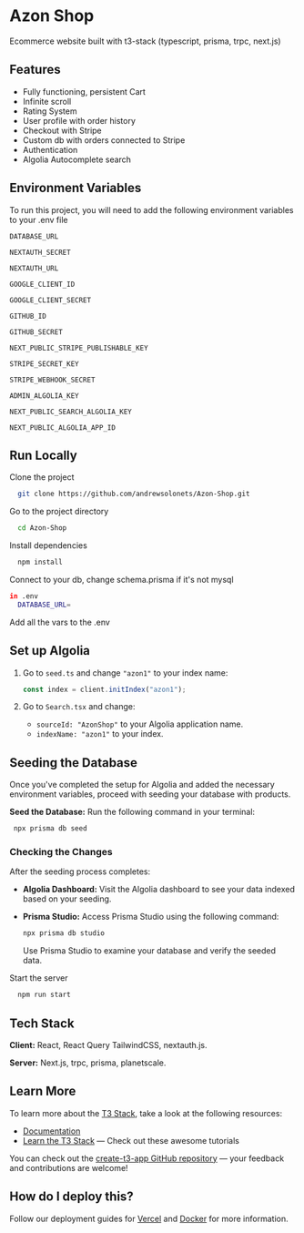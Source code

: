 
# Azon Shop

Ecommerce website built with t3-stack (typescript, prisma, trpc, next.js)


## Features

- Fully functioning, persistent Cart
- Infinite scroll 
- Rating System
- User profile with order history
- Checkout with Stripe
- Custom db with orders connected to Stripe
- Authentication
- Algolia Autocomplete search


## Environment Variables

To run this project, you will need to add the following environment variables to your .env file

`DATABASE_URL`

`NEXTAUTH_SECRET`

`NEXTAUTH_URL`

`GOOGLE_CLIENT_ID`

`GOOGLE_CLIENT_SECRET`

`GITHUB_ID`

`GITHUB_SECRET`

`NEXT_PUBLIC_STRIPE_PUBLISHABLE_KEY`

`STRIPE_SECRET_KEY`

`STRIPE_WEBHOOK_SECRET`

`ADMIN_ALGOLIA_KEY`

`NEXT_PUBLIC_SEARCH_ALGOLIA_KEY`

`NEXT_PUBLIC_ALGOLIA_APP_ID`



## Run Locally

Clone the project

```bash
  git clone https://github.com/andrewsolonets/Azon-Shop.git
```

Go to the project directory

```bash
  cd Azon-Shop
```

Install dependencies

```bash
  npm install
```


Connect to your db, change schema.prisma if it's not mysql

```bash
in .env
  DATABASE_URL=
```

Add all the vars to the .env

## Set up Algolia

1. Go to `seed.ts` and change `"azon1"` to your index name:

    ```typescript
    const index = client.initIndex("azon1");
    ```

2. Go to `Search.tsx` and change:

    - `sourceId: "AzonShop"` to your Algolia application name.
    - `indexName: "azon1"` to your index.



## Seeding the Database

Once you've completed the setup for Algolia and added the necessary environment variables, proceed with seeding your database with products.

**Seed the Database:** Run the following command in your terminal:

   ```bash
    npx prisma db seed
   ```

### Checking the Changes

After the seeding process completes:

- **Algolia Dashboard:** Visit the Algolia dashboard to see your data indexed based on your seeding.

- **Prisma Studio:** Access Prisma Studio using the following command:

    ```bash
    npx prisma db studio
    ```

    Use Prisma Studio to examine your database and verify the seeded data.


Start the server

```bash
  npm run start
```


## Tech Stack

**Client:** React, React Query TailwindCSS, nextauth.js.

**Server:** Next.js, trpc, prisma, planetscale.

## Learn More

To learn more about the [T3 Stack](https://create.t3.gg/), take a look at the following resources:

- [Documentation](https://create.t3.gg/)
- [Learn the T3 Stack](https://create.t3.gg/en/faq#what-learning-resources-are-currently-available) — Check out these awesome tutorials

You can check out the [create-t3-app GitHub repository](https://github.com/t3-oss/create-t3-app) — your feedback and contributions are welcome!

## How do I deploy this?

Follow our deployment guides for [Vercel](https://create.t3.gg/en/deployment/vercel) and [Docker](https://create.t3.gg/en/deployment/docker) for more information.
